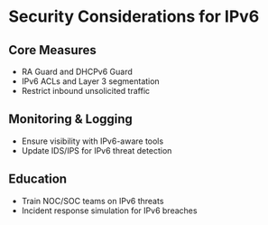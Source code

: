 
# Security Considerations for IPv6

## Core Measures
- RA Guard and DHCPv6 Guard
- IPv6 ACLs and Layer 3 segmentation
- Restrict inbound unsolicited traffic

## Monitoring & Logging
- Ensure visibility with IPv6-aware tools
- Update IDS/IPS for IPv6 threat detection

## Education
- Train NOC/SOC teams on IPv6 threats
- Incident response simulation for IPv6 breaches
